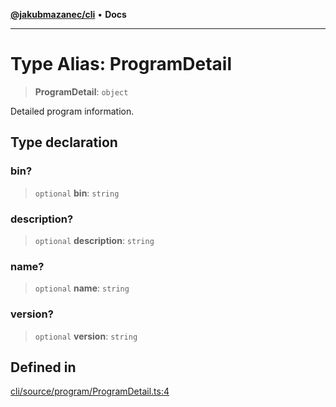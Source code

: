 [**@jakubmazanec/cli**](../README.md) • **Docs**

---

# Type Alias: ProgramDetail

> **ProgramDetail**: `object`

Detailed program information.

## Type declaration

### bin?

> `optional` **bin**: `string`

### description?

> `optional` **description**: `string`

### name?

> `optional` **name**: `string`

### version?

> `optional` **version**: `string`

## Defined in

[cli/source/program/ProgramDetail.ts:4](https://github.com/jakubmazanec/tools/blob/4ad59c6b8eb7868ab1902d25f4c1aae28b28a6e4/packages/cli/source/program/ProgramDetail.ts#L4)
